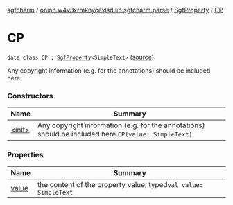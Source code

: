 [sgfcharm](../../../index.md) / [onion.w4v3xrmknycexlsd.lib.sgfcharm.parse](../../index.md) / [SgfProperty](../index.md) / [CP](./index.md)

# CP

`data class CP : `[`SgfProperty`](../index.md)`<SimpleText>` [(source)](https://github.com/w4v3/sgfcharm/tree/master/sgfcharm/src/main/java/onion/w4v3xrmknycexlsd/lib/sgfcharm/parse/SgfTree.kt#L193)

Any copyright information (e.g. for the annotations) should be included here.

### Constructors

| Name | Summary |
|---|---|
| [&lt;init&gt;](-init-.md) | Any copyright information (e.g. for the annotations) should be included here.`CP(value: SimpleText)` |

### Properties

| Name | Summary |
|---|---|
| [value](value.md) | the content of the property value, typed`val value: SimpleText` |
